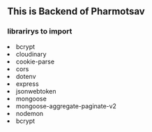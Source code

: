<h2> This is Backend of Pharmotsav </h2>

<h3> librarirys to import </h3>
<li>bcrypt</li>
<li>cloudinary</li>
<li>cookie-parse</li>
<li>cors</li>
<li>dotenv</li>
<li>express</li>
<li>jsonwebtoken</li>
<li>mongoose</li>
<li>mongoose-aggregate-paginate-v2</li>
<li>nodemon</li>
<li>bcrypt</li>
